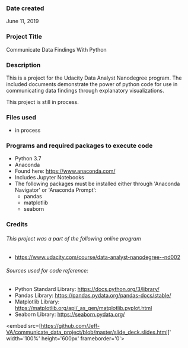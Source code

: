 ### Date created
June 11, 2019

### Project Title
Communicate Data Findings With Python

### Description
This is a project for the Udacity Data Analyst Nanodegree program.  The included documents demonstrate the power of python code for use in communicating data findings through explanatory visualizations.  

This project is still in process.

### Files used

* in process

### Programs and required packages to execute code

* Python 3.7
* Anaconda
 * Found here: https://www.anaconda.com/
 * Includes Jupyter Notebooks
* The following packages must be installed either through 'Anaconda Navigator' or 'Anaconda Prompt':
  * pandas
  * matplotlib
  * seaborn

### Credits

###### This project was a part of the following online program

* https://www.udacity.com/course/data-analyst-nanodegree--nd002

###### Sources used for code reference:

* Python Standard Library: https://docs.python.org/3/library/
* Pandas Library: https://pandas.pydata.org/pandas-docs/stable/
* Matplotlib Library: https://matplotlib.org/api/_as_gen/matplotlib.pyplot.html
* Seaborn Library: https://seaborn.pydata.org/

<embed src=[https://github.com/Jeff-VA/communicate_data_project/blob/master/slide_deck.slides.html]' width='100%' height='600px' frameborder='0'>
